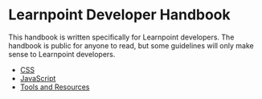 # Learnpoint Developer Handbook

This handbook is written specifically for Learnpoint developers. The handbook is public for anyone to read, but some guidelines will only make sense to Learnpoint developers.

* [CSS](css.md)
* [JavaScript](javascript.md)
* [Tools and Resources](tools-and-resources.md)
